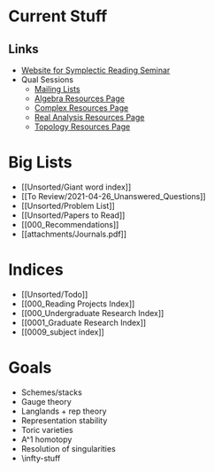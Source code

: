 # Current Stuff

## Links

- [Website for Symplectic Reading Seminar](https://www.notion.so/Symplectic-Reading-Seminar-UGA-Summer-2021-1a2410e895014c82ae5b26c3550ad09f)
- Qual Sessions
	- [Mailing Lists](https://groups.google.com/my-groups)
	- [Algebra Resources Page](https://www.notion.so/Algebra-f8bd3fa707d94fa2a201232deb193f9f)
	- [Complex Resources Page](https://www.notion.so/Complex-Analysis-3ca8032a73fc4366836a9f5085f5e601)
	- [Real Analysis Resources Page](https://www.notion.so/Real-Analysis-dd4bea135ffe40d68087500c77c1cb10)
	- [Topology Resources Page](https://www.notion.so/Topology-956635f7ae6a4a7bbccbfb44609340fc)


# Big Lists
- [[Unsorted/Giant word index]]
- [[To Review/2021-04-26_Unanswered_Questions]]
- [[Unsorted/Problem List]]
- [[Unsorted/Papers to Read]]
- [[000_Recommendations]]
- [[attachments/Journals.pdf]]

# Indices
 
- [[Unsorted/Todo]]
- [[000_Reading Projects Index]]
- [[000_Undergraduate Research Index]]
- [[0001_Graduate Research Index]]
- [[0009_subject index]]


# Goals
- Schemes/stacks
- Gauge theory
- Langlands + rep theory
- Representation stability
- Toric varieties
- A^1 homotopy
- Resolution of singularities
- \infty-stuff